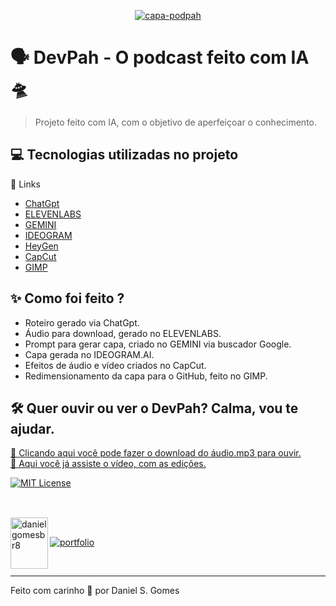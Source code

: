 <p align="center">
  <a href="https://youtu.be/wi132KeFvAU" target="_blank">
    <img src="https://github.com/user-attachments/assets/00ab8e8a-ed2a-4767-b2df-2adc79b736bd" alt="capa-podpah" width="largura_opcional" />
  </a>
</p>

# 🗣️ DevPah - O podcast feito com IA🛸
> Projeto feito com IA, com o objetivo de aperfeiçoar o conhecimento.

## 💻 Tecnologias utilizadas no projeto
  🔗 Links
- [ChatGpt](https://chatgpt.com/) 
- [ELEVENLABS](https://elevenlabs.io/)
- [GEMINI](https://www.google.com/)
- [IDEOGRAM](https://ideogram.ai/t/explore/)
- [HeyGen](https://app.heygen.com/home/)
- [CapCut](https://www.capcut.com/pt-br/)
- [GIMP](https://www.gimp.org/downloads/)

## ✨ Como foi feito ?
- Roteiro gerado via ChatGpt.
- Áudio para download, gerado no ELEVENLABS.
- Prompt para gerar capa, criado no GEMINI via buscador Google.
- Capa gerada no IDEOGRAM.AI.
- Efeitos de áudio e vídeo criados no CapCut.
- Redimensionamento da capa para o GitHub, feito no GIMP.

## 🛠️ Quer ouvir ou ver o DevPah? Calma, vou te ajudar.

[🚀 Clicando aqui você pode fazer o download do áudio.mp3 para ouvir.](https://github.com/danielgomesbr/podcast-ia/blob/main/output/2025-audio-devpah-elevenlabs.mp3)
<br>
[🚀 Aqui você já assiste o vídeo, com as edições.](https://youtu.be/wi132KeFvAU)


[![MIT License](https://img.shields.io/badge/License-MIT-green.svg)](https://choosealicense.com/licenses/mit/)


##

<br>

<img align="left" width="60" height="82" alt="danielgomesbr8" src="https://github.com/user-attachments/assets/f6d6923e-7a8c-44dd-93c7-3355453b6bf0" />

<br>

[![portfolio](https://img.shields.io/badge/my_portfolio-000?style=for-the-badge&logo=ko-fi&logoColor=white)](https://github.com/danielgomesbr?tab=repositories)

<br>

---
Feito com carinho 💚 por Daniel S. Gomes
